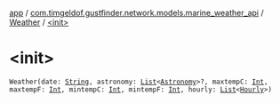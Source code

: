 [app](../../index.md) / [com.timgeldof.gustfinder.network.models.marine_weather_api](../index.md) / [Weather](index.md) / [&lt;init&gt;](./-init-.md)

# &lt;init&gt;

`Weather(date: `[`String`](https://kotlinlang.org/api/latest/jvm/stdlib/kotlin/-string/index.html)`, astronomy: `[`List`](https://kotlinlang.org/api/latest/jvm/stdlib/kotlin.collections/-list/index.html)`<`[`Astronomy`](../-astronomy/index.md)`>?, maxtempC: `[`Int`](https://kotlinlang.org/api/latest/jvm/stdlib/kotlin/-int/index.html)`, maxtempF: `[`Int`](https://kotlinlang.org/api/latest/jvm/stdlib/kotlin/-int/index.html)`, mintempC: `[`Int`](https://kotlinlang.org/api/latest/jvm/stdlib/kotlin/-int/index.html)`, mintempF: `[`Int`](https://kotlinlang.org/api/latest/jvm/stdlib/kotlin/-int/index.html)`, hourly: `[`List`](https://kotlinlang.org/api/latest/jvm/stdlib/kotlin.collections/-list/index.html)`<`[`Hourly`](../-hourly/index.md)`>)`